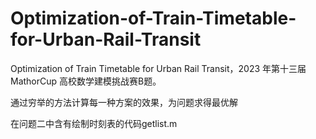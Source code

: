 # Optimization-of-Train-Timetable-for-Urban-Rail-Transit
Optimization of Train Timetable for Urban Rail Transit，2023 年第十三届 MathorCup 高校数学建模挑战赛B题。

通过穷举的方法计算每一种方案的效果，为问题求得最优解

在问题二中含有绘制时刻表的代码getlist.m
